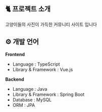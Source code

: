 ## 🐈 프로젝트 소개
고양이들의 사진이 가득한 커뮤니티 사이트 입니다

## ⚙ 개발 언어
**Frontend**

- Language : TypeScript
- Library & Framework : Vue.js

**Backend**

- Language : Java
- Library & Framework : Spring Boot
- Database : MySQL
- ORM : JPA

